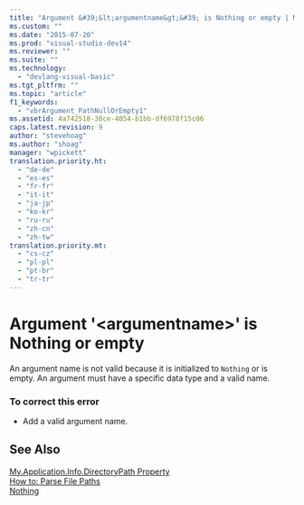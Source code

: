 ```yaml
---
title: "Argument &#39;&lt;argumentname&gt;&#39; is Nothing or empty | Microsoft Docs"
ms.custom: ""
ms.date: "2015-07-20"
ms.prod: "visual-studio-dev14"
ms.reviewer: ""
ms.suite: ""
ms.technology: 
  - "devlang-visual-basic"
ms.tgt_pltfrm: ""
ms.topic: "article"
f1_keywords: 
  - "vbrArgument_PathNullOrEmpty1"
ms.assetid: 4a742518-30ce-4054-b1bb-df6978f15c06
caps.latest.revision: 9
author: "stevehoag"
ms.author: "shoag"
manager: "wpickett"
translation.priority.ht: 
  - "de-de"
  - "es-es"
  - "fr-fr"
  - "it-it"
  - "ja-jp"
  - "ko-kr"
  - "ru-ru"
  - "zh-cn"
  - "zh-tw"
translation.priority.mt: 
  - "cs-cz"
  - "pl-pl"
  - "pt-br"
  - "tr-tr"
---
```

# Argument &#39;&lt;argumentname&gt;&#39; is Nothing or empty
An argument name is not valid because it is initialized to `Nothing` or is empty. An argument must have a specific data type and a valid name.  
  
### To correct this error  
  
-   Add a valid argument name.  
  
## See Also  
 [My.Application.Info.DirectoryPath Property](http://msdn.microsoft.com/en-us/660586b9-638e-42a7-ae21-5eee34a3fccf)   
 [How to: Parse File Paths](../../visual-basic/developing-apps/programming/drives-directories-files/how-to-parse-file-paths.md)   
 [Nothing](../../visual-basic/language-reference/nothing.md)